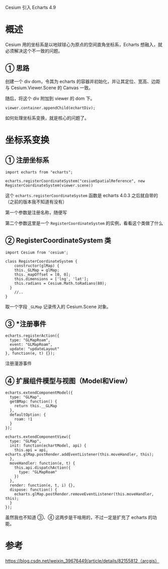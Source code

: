 Cesium 引入 Echarts 4.9

# 概述

Cesium 用的坐标系是以地球球心为原点的空间直角坐标系，Echarts 想融入，就必须解决这个不一致的问题。

## ① 思路

创建一个 div dom，令其为 echarts 的容器并初始化，并让其定位、宽高、边距与 Cesium.Viewer.Scene 的 Canvas 一致。

随后，将这个 div 附加到 viewer 的 dom 下。

``` JS
viewer.container.appendChild(echartDiv);
```

如何处理坐标系变换，就是核心的问题了。

# 坐标系变换

## ① 注册坐标系

``` JS
import echarts from "echarts";

echarts.registerCoordinateSystem("cesiumSpatialReference", new RegisterCoordinateSystem(viewer.scene))
```

这个 `echarts.registerCoordinateSystem` 函数是 echarts 4.0.3 之后就自带的（之前的版本我不知道有没有）

第一个参数是注册名称，随便写

第二个参数这里是一个 `RegisterCoordinateSystem` 的实例，看看这个类做了什么

## ② RegisterCoordinateSystem 类

``` JS
import Cesium from 'cesium';

class RegisterCoordinateSystem {
	constructor(glMap) {
    this._GLMap = glMap;
    this._mapOffset = [0, 0];
    this.dimensions = ['lng', 'lat'];
    this.radians = Cesium.Math.toRadians(80);
  }
	//..
}
```

取一个字段 `_GLMap` 记录传入的 Cesium.Scene 对象。

## ③ *注册事件

``` JS
echarts.registerAction({
  type: "GLMapRoam",
  event: "GLMapRoam",
  update: "updateLayout"
}, function(e, t) {});
```

注册漫游事件

## ④ 扩展组件模型与视图（Model和View）

``` JS
echarts.extendComponentModel({
  type: "GLMap",
  getBMap: function() {
    return this.__GLMap
  },
  defaultOption: {
    roam: !1
  }
});

echarts.extendComponentView({
  type: "GLMap",
  init: function(echartModel, api) {
    this.api = api, echarts.glMap.postRender.addEventListener(this.moveHandler, this);
  },
  moveHandler: function(e, t) {
    this.api.dispatchAction({
      type: "GLMapRoam"
    })
  },
  render: function(e, t, i) {},
  dispose: function() {
    echarts.glMap.postRender.removeEventListener(this.moveHandler, this);
  }
});
```

虽然我也不知道 ③、④ 这两步是干啥用的，不过一定是扩充了 echarts 的功能。





# 参考

https://blog.csdn.net/weixin_39676449/article/details/82155812（arcgis）